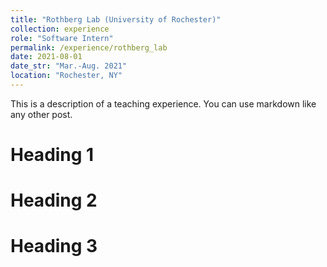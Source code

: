 ```yaml
---
title: "Rothberg Lab (University of Rochester)"
collection: experience
role: "Software Intern"
permalink: /experience/rothberg_lab
date: 2021-08-01
date_str: "Mar.-Aug. 2021"
location: "Rochester, NY"
---
```


This is a description of a teaching experience. You can use markdown like any other post.

Heading 1
======

Heading 2
======

Heading 3
======
